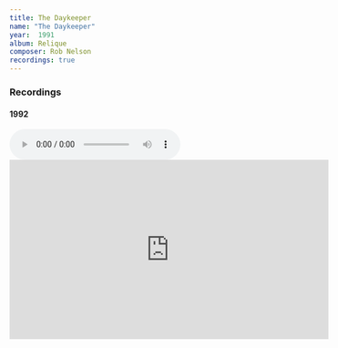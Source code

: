 ```yaml
---
title: The Daykeeper
name: "The Daykeeper"
year:  1991
album: Relique
composer: Rob Nelson
recordings: true
---
```


<h3>Recordings</h3>

<h4>1992</h4>

<audio controls>
  <source src="http://walterklang.com/mp3/1991-08-25/Daykeeper/Daykeeper.mp3" type="audio/mpeg">
  <a href=http://walterklang.com/mp3/1991-08-25/Daykeeper/Daykeeper.mp3">Daykeeper.mp3</a>
</audio>

<iframe width="560" height="315" src="https://www.youtube.com/embed/PzbCliLzRME" frameborder="0" allow="accelerometer; autoplay; encrypted-media; gyroscope; picture-in-picture" allowfullscreen></iframe>


